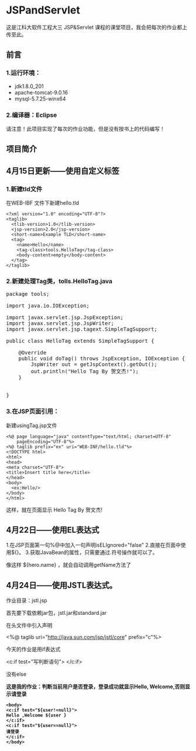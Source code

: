 # JSPandServlet

这是江科大软件工程大三 JSP&Servlet 课程的课堂项目，我会把每次的作业都上传至此。

## 前言
### 1.运行环境：
* jdk1.8.0_201 
* apache-tomcat-9.0.16
* mysql-5.7.25-winx64

### 2.编译器：Eclipse

请注意！此项目实现了每次的作业功能，但是没有按书上的代码编写！

## 项目简介

## 4月15日更新——使用自定义标签
### 1.新建tld文件
在WEB-IBF 文件下新建hello.tld

```
<?xml version="1.0" encoding="UTF-8"?>
<taglib>
  <tlib-version>1.0</tlib-version>
  <jsp-version>2.0</jsp-version>
  <short-name>Example TLD</short-name>
  <tag>
    <name>Hello</name>
    <tag-class>tools.HelloTag</tag-class>
    <body-content>empty</body-content>
  </tag>
</taglib>
```
### 2.新建处理Tag类，tolls.HelloTag.java

<pre name="code" class="java">
package tools;

import java.io.IOException;

import javax.servlet.jsp.JspException;
import javax.servlet.jsp.JspWriter;
import javax.servlet.jsp.tagext.SimpleTagSupport;

public class HelloTag extends SimpleTagSupport {

	@Override
	public void doTag() throws JspException, IOException {
		JspWriter out = getJspContext().getOut();
	    out.println("Hello Tag By 贺文杰!");
	}
	

}
</pre>

### 3.在JSP页面引用：
新建usingTag.jsp文件

```
<%@ page language="java" contentType="text/html; charset=UTF-8"
    pageEncoding="UTF-8"%>
<%@ taglib prefix="ex" uri="WEB-INF/hello.tld"%>
<!DOCTYPE html>
<html>
<head>
<meta charset="UTF-8">
<title>Insert title here</title>
</head>
<body>
  <ex:Hello/>
</body>
</html>
```

这样，就在页面显示 Hello Tag By 贺文杰!

## 4月22日——使用EL表达式
1.在JSP页面第一句%@中加入一句声明isELIgnored="false"
2.直接在页面中使用${}。
3.获取JavaBean的属性，只需要通过.符号操作就可以了。

像这样 ${hero.name} ，就会自动调用getName方法了

## 4月24日——使用JSTL表达式。
作业目录：jstl.jsp

首先要下载依赖jar包，jstl.jar和standard.jar

在头文件中引入声明

<%@ taglib uri="http://java.sun.com/jsp/jstl/core" prefix="c"%>

今天的作业是用if表达式

<c:if test="写判断语句">
</c:if>

没有else

<b>这是我的作业：判断当前用户是否登录，登录成功就显示Hello, Welcome,否则显示请登录<b>

```
<body>
<c:if test="${user!=null}">
Hello ,Welcome ${user }
</c:if>
<c:if test="${user==null}">
请登录
</c:if>
</body>
```
